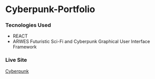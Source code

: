 # Cyberpunk-Portfolio


### Tecnologies Used

* REACT
* ARWES Futuristic Sci-Fi and Cyberpunk Graphical User Interface Framework 


### Live Site

[Cyberpunk](https://643fa1ecbde4fe7935d7df29--luminous-speculoos-b3aff2.netlify.app/)
 
